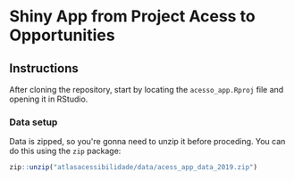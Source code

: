 # Shiny App from Project Acess to Opportunities

## Instructions

After cloning the repository, start by locating the `acesso_app.Rproj` file and opening it in RStudio. 

### Data setup

Data is zipped, so you're gonna need to unzip it before proceding. You can do this using the ``zip`` package:

```r
zip::unzip("atlasacessibilidade/data/acess_app_data_2019.zip")
```